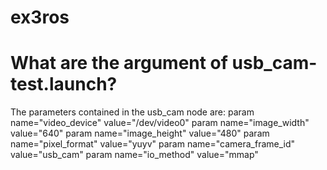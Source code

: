 # ex3ros

# What are the argument of usb_cam-test.launch?

The parameters contained in the usb_cam node are:
    param name="video_device" value="/dev/video0"
    param name="image_width" value="640"
    param name="image_height" value="480"
    param name="pixel_format" value="yuyv"
    param name="camera_frame_id" value="usb_cam"
    param name="io_method" value="mmap"
